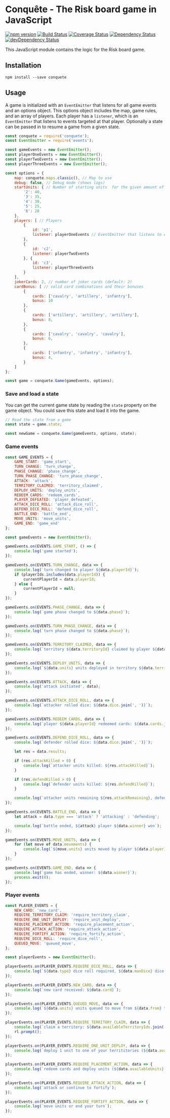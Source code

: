 # Conquête - The Risk board game in JavaScript

[![npm version](https://img.shields.io/npm/v/conquete.svg)](https://www.npmjs.com/package/conquete)
[![Build Status](https://travis-ci.org/arjanfrans/conquete.svg?branch=master)](https://travis-ci.org/arjanfrans/conquete)
[![Coverage Status](https://coveralls.io/repos/arjanfrans/conquete/badge.svg)](https://coveralls.io/r/arjanfrans/conquete)
[![Dependency Status](https://david-dm.org/arjanfrans/conquete.svg)](https://david-dm.org/arjanfrans/conquete)
[![devDependency Status](https://david-dm.org/arjanfrans/conquete/dev-status.svg)](https://david-dm.org/arjanfrans/conquete#info=devDependencies)

This JavaScript module contains the logic for the Risk board game.

## Installation

```
npm install --save conquete
```


## Usage

A game is initialized with an `EventEmitter` that listens for all game events and an options object. This options object includes
the map, game rules, and an array of players. Each player has a `listener`, which is an `EventEmitter` that listens to events targeted at that player.
Optionally a state can be passed in to resume a game from a given state.

```javaScript
const conquete = require('conquete');
const EventEmitter = require('events');

const gameEvents = new EventEmitter();
const playerOneEvents = new EventEmitter();
const playerTwoEvents = new EventEmitter();
const playerThreeEvents = new EventEmitter();

const options = {
    map: conquete.maps.classic(), // Map to use
    debug: false, // Debug mode (shows logs)
    startUnits: { // Number of starting units  for the given amount of players
        '2': 40,
        '3': 35,
        '4': 30,
        '5': 25,
        '6': 20
    },
    players: [ // Players
        {
            id: 'p1',
            listener: playerOneEvents // EventEmitter that listens to events for this player
        },
        {
            id: 'c2',
            listener: playerTwoEvents
        }, {
            id: 'c3',
            listener: playerThreeEvents
        }
    ],
    jokerCards: 2, // number of joker cards (default: 2)
    cardBonus: [ // valid card combinations and their bonuses
        {
            cards: ['cavalry', 'artillery', 'infantry'],
            bonus: 10
        },
        {
            cards: ['artillery', 'artillery', 'artillery'],
            bonus: 8,
        },
        {
            cards: ['cavalry', 'cavalry', 'cavalry'],
            bonus: 6,
        },
        {
            cards: ['infantry', 'infantry', 'infantry'],
            bonus: 4,
        }
    ]
};

const game = conquete.Game(gameEvents, options);

```

### Save and load a state

You can get the current game state by reading the `state` property on the game object. You could save this state and load it into
the game.

```javascript
// Read the state from a game
const state = game.state;

const newGame = conquete.Game(gameEvents, options, state);
```

### Game events

```javascript
const GAME_EVENTS = {
    GAME_START: 'game_start',
    TURN_CHANGE: 'turn_change',
    PHASE_CHANGE: 'phase_change',
    TURN_PHASE_CHANGE: 'turn_phase_change',
    ATTACK: 'attack',
    TERRITORY_CLAIMED: 'territory_claimed',
    DEPLOY_UNITS: 'deploy_units',
    REDEEM_CARDS: 'redeem_cards',
    PLAYER_DEFEATED: 'player_defeated',
    ATTACK_DICE_ROLL: 'attack_dice_roll',
    DEFEND_DICE_ROLL: 'defend_dice_roll',
    BATTLE_END: 'battle_end',
    MOVE_UNITS: 'move_units',
    GAME_END: 'game_end'
};

const gameEvents = new EventEmitter();

gameEvents.on(EVENTS.GAME_START, () => {
    console.log('game started');
});

gameEvents.on(EVENTS.TURN_CHANGE, data => {
    console.log(`turn changed to player ${data.playerId}`);
    if (playerIds.includes(data.playerId)) {
        currentPlayerId = data.playerId;
    } else {
        currentPlayerId = null;
    }
});

gameEvents.on(EVENTS.PHASE_CHANGE, data => {
    console.log(`game phase changed to ${data.phase}`);
});

gameEvents.on(EVENTS.TURN_PHASE_CHANGE, data => {
    console.log(`turn phase changed to ${data.phase}`);
});

gameEvents.on(EVENTS.TERRITORY_CLAIMED, data => {
    console.log(`territory ${data.territoryId} claimed by player ${data.playerId}`);
});

gameEvents.on(EVENTS.DEPLOY_UNITS, data => {
    console.log(`${data.units} units deployed in territory ${data.territoryId} by player ${data.playerId}`);
});

gameEvents.on(EVENTS.ATTACK, data => {
    console.log('attack initiated', data);
});

gameEvents.on(EVENTS.ATTACK_DICE_ROLL, data => {
    console.log(`attacker rolled dice: ${data.dice.join(', ')}`);
});

gameEvents.on(EVENTS.REDEEM_CARDS, data => {
    console.log(`player ${data.playerId} redeemed cards: ${data.cards.join(', ')} (bonus: ${data.bonus})`);
});

gameEvents.on(EVENTS.DEFEND_DICE_ROLL, data => {
    console.log(`defender rolled dice: ${data.dice.join(', ')}`);

    let res = data.results;

    if (res.attackKilled > 0) {
        console.log(`attacker units killed: ${res.attackKilled}`);
    }

    if (res.defendKilled > 0) {
        console.log(`defender units killed: ${res.defendKilled}`);
    }

    console.log(`attacker units remaining ${res.attackRemaining}, defender units remaining ${res.defendRemaining}`);
});

gameEvents.on(EVENTS.BATTLE_END, data => {
    let attack = data.type === 'attack' ? 'attacking' : 'defending';

    console.log(`battle ended, ${attack} player ${data.winner} won`);
});

gameEvents.on(EVENTS.MOVE_UNITS, data => {
    for (let move of data.movements) {
        console.log(`${move.units} units moved by player ${data.playerId} from ${move.from} to ${move.to}`);
    }
});

gameEvents.on(EVENTS.GAME_END, data => {
    console.log(`game has ended, winner: ${data.winner}`);
    process.exit(0);
});
```

### Player events

```javascript
const PLAYER_EVENTS = {
    NEW_CARD: 'new_card',
    REQUIRE_TERRITORY_CLAIM: 'require_territory_claim',
    REQUIRE_ONE_UNIT_DEPLOY: 'require_unit_deploy',
    REQUIRE_PLACEMENT_ACTION: 'require_placement_action',
    REQUIRE_ATTACK_ACTION: 'require_attack_action',
    REQUIRE_FORTIFY_ACTION: 'require_fortify_action',
    REQUIRE_DICE_ROLL: 'require_dice_roll',
    QUEUED_MOVE: 'queued_move',
};

const playerEvents = new EventEmitter();

playerEvents.on(PLAYER_EVENTS.REQUIRE_DICE_ROLL, data => {
    console.log(`${data.type} dice roll required, ${data.maxDice} dice available`);
});

playerEvents.on(PLAYER_EVENTS.NEW_CARD, data => {
    console.log(`new card received: ${data.card}`);
});

playerEvents.on(PLAYER_EVENTS.QUEUED_MOVE, data => {
    console.log(`${data.units} units queued to move from ${data.from} to ${data.to}`);
});

playerEvents.on(PLAYER_EVENTS.REQUIRE_TERRITORY_CLAIM, data => {
    console.log(`claim a territory: ${data.availableTerritoryIds.join(', ')}`);
    rl.prompt();
});

playerEvents.on(PLAYER_EVENTS.REQUIRE_ONE_UNIT_DEPLOY, data => {
    console.log(`deploy 1 unit to one of your territitories (${data.availableUnits} units remaining)`);
});

playerEvents.on(PLAYER_EVENTS.REQUIRE_PLACEMENT_ACTION, data => {
    console.log(`redeem cards and deploy units (${data.availableUnits} units available)`);
});

playerEvents.on(PLAYER_EVENTS.REQUIRE_ATTACK_ACTION, data => {
    console.log(`attack or continue to fortify`);
});

playerEvents.on(PLAYER_EVENTS.REQUIRE_FORTIFY_ACTION, data => {
    console.log(`move units or end your turn`);
});
```
